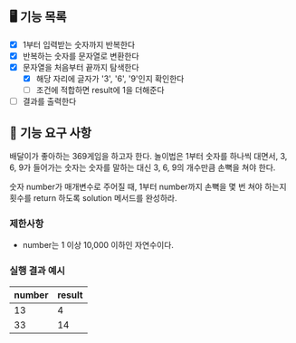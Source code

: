  ## 🖥 기능 목록
- [x] 1부터 입력받는 숫자까지 반복한다
- [x] 반복하는 숫자를 문자열로 변환한다
- [x] 문자열을 처음부터 끝까지 탐색한다
  - [x] 해당 자리에 글자가 '3', '6', '9'인지 확인한다
  - [ ] 조건에 적합하면 result에 1을 더해준다
- [ ] 결과를 출력한다

## 🚀 기능 요구 사항

배달이가 좋아하는 369게임을 하고자 한다. 놀이법은 1부터 숫자를 하나씩 대면서, 3, 6, 9가 들어가는 숫자는 숫자를 말하는 대신 3, 6, 9의 개수만큼 손뼉을 쳐야 한다.

숫자 number가 매개변수로 주어질 때, 1부터 number까지 손뼉을 몇 번 쳐야 하는지 횟수를 return 하도록 solution 메서드를 완성하라.

### 제한사항

- number는 1 이상 10,000 이하인 자연수이다.

### 실행 결과 예시

| number | result |
| --- | --- |
| 13 | 4 |
| 33 | 14 |
